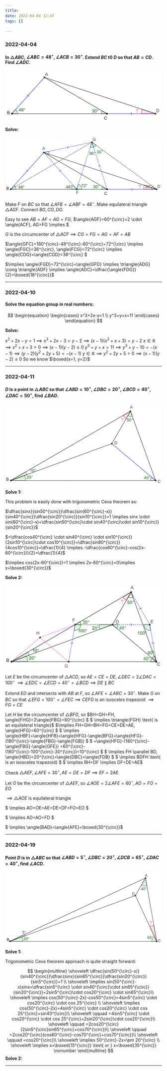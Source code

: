 ```yaml
---
title:
date: 2022-04-04 12:47
tags: []

---
```


### 2022-04-04

#### In $\triangle{ABC}$, $\angle{ABC}=48^{\circ}, \angle{ACB}=30^{\circ}$. Extend $BC$ t0 $D$ so that $AB=CD$. Find $\angle{ADC}$.

![image-20220404125034395](/assets/images/2022-04/image-20220404125034395.png)

**Solve:**

![image-20220404130506938](/assets/images/2022-04/image-20220404125258142.png)

Make $F$ on $BC$ so that $\angle{AFB}=\angle{ABF}=48^{\circ}$. Make equilateral triangle $\triangle{AGF}$. Connect $BG, CG, DG$.

Easy to see $AB=AF=AG=FG$, $\angle{AGF}=60^{\circ}=2 \cdot \angle{ACF}, AG=FG \implies $

$G$ is the circumcenter of $\triangle{ACF} \implies CG=FG=AG=AF=AB$

$\angle{GFC}=180^{\circ}-48^{\circ}-60^{\circ}=72^{\circ} \implies \angle{FGC}=36^{\circ}, \angle{FCG}=72^{\circ} \implies \angle{CDG}=\angle{CGD}=36^{\circ} $

$\implies \angle{FGD}=72^{\circ}=\angle{GFD} \implies \triangle{ADG} \cong \triangle{ADF} \implies \angle{ADC}=\dfrac{\angle{FDG}}{2}=\boxed{18^{\circ}}$

---

### 2022-04-10

#### Solve the equation group in real numbers:
$$
\begin{equation}
\begin{cases}
x^3+2x-y=1 \\
y^3+y+x=11
\end{cases}
\end{equation}
$$

**Solve:**

$x^2+2x-y=1 \implies x^3+2x-3=y-2 \implies (x-1)(x^2+x+3)=y-2$
$x \in \mathbb{R} \implies x^2+x+3 > 0 \implies (x-1)(y-2) \ge 0$
$y^3+y+x=11 \implies y^3+y-10=-(x-1) \implies (y-2)(y^2+2y+5)=-(x-1)$
$y \in \mathbb{R} \implies y^2+2y+5 > 0 \implies (x-1)(y-2) \le 0$
So we know $\boxed{x=1, y=2}$

---

### 2022-04-11

#### $D$ is a point in $\triangle{ABC}$ so that $\angle{ABD}=10^{\circ}, \angle{DBC}=20^{\circ}, \angle{BCD}=40^{\circ}, \angle{DAC}=50^{\circ}$, find $\angle{BAD}$.

![image-20220411175858333](/assets/images/2022-04/image-20220411175858333.png)

**Solve 1:**

This problem is easily done with trigonometric Ceva theorem as:

$\dfrac{sinx}{sin50^{\circ}}\dfrac{sin(60^{\circ}-x)}{sin40^{\circ}}\dfrac{sin20^{\circ}}{sin10^{\circ}}=1 \implies sinx \cdot sin(60^{\circ}-x)=\dfrac{sin50^{\circ}\cdot sin40^{\circ}\cdot sin10^{\circ}}{sin20^{\circ}}$

$=\dfrac{cos40^{\circ} \cdot sin40^{\circ} \cdot sin10^{\circ}}{2sin10^{\circ}\cdot cos10^{\circ}}=\dfrac{sin80^{\circ}}{4cos10^{\circ}}=\dfrac{1}{4} \implies -\dfrac{cos60^{\circ}-cos(2x-60^{\circ})}{2}=\dfrac{1}{4}$

$\implies cos(2x-60^{\circ})=1 \implies 2x-60^{\circ}=0\implies x=\boxed{30^{\circ}}$

**Solve 2:**

![image-20220411182229404](/assets/images/2022-04/image-20220411180410742.png)

Let $E$ be the circumcenter of $\triangle{ACD}$, so $AE=CE=DE, \angle{DEC}=2\angle{DAC}=100^{\circ}$
$\implies \angle{EDC}=\angle{ECD}=40^{\circ}=\angle{BCD} \implies DE \parallel BC$

Extend $ED$ and intersects with $AB$ at $F$, so $\angle{AFE}=\angle{ABC}=30^{\circ}$. Make $G$ on $BC$ so that $\angle{EFG}=100^{\circ}=\angle{FEC} \implies CEFG$ is an isosceles trapezoid $\implies FG=CE$

Let $H$ be the circumcenter of $\triangle{BFG}$, so $BH=GH=FH, \angle{FHG}=2\angle{FBG}=60^{\circ} $
$ \implies \triangle{FGH} \text{ is an equilateral triangle}$
$\implies FH=GH=BH=FG=CE=DE=AE, \angle{HFG}=60^{\circ} $
$ \implies \angle{HBF}=\angle{HFB}=\angle{HFG}-\angle{BFG}=\angle{HFG}-(180^{\circ}-\angle{FBG}-\angle{FGB}) $
$ =\angle{HFG}-(180^{\circ}-\angle{FBG}-\angle{GFE}) =60^{\circ}-(180^{\circ}-100^{\circ}-30^{\circ})=10^{\circ} $
$ \implies FH \parallel BD, \angle{HBD}=20^{\circ}=\angle{DBC}=\angle{FDB} $
$ \implies BDFH \text{ is an isosceles trapezoid} $
$ \implies BH=DF \implies DF=DE=AE$

Check $\triangle{AEF}, \angle{AFE}=30^{\circ}, AE=DE=DF \implies EF=2AE$.

Let $O$ be the circumcenter of $\triangle{AEF}$, so $\angle{AOE}=2 \angle{AFE}=60^{\circ}, AO=FO=EO$

$\implies \triangle{AOE} \text{ is equilateral triangle}$

$ \implies AO=OE=AE=DE=DF=FO=EO $

$ \implies AD=AO=FD $

$ \implies \angle{BAD}=\angle{AFE}=\boxed{30^{\circ}}$

---

### 2022-04-19

#### Point $D$ is in $\triangle{ABC}$ so that $\angle{ABD}=5^{\circ}, \angle{DBC}=20^{\circ}, \angle{DCB}=65^{\circ}, \angle{DAC}=40^{\circ}$, find $\angle{ACD}$.

![image-20220419155421788](/assets/images/2022-04/image-20220419155302818.png)

**Solve 1:**

Trigonometric Ceva theorem approach is quite straight forward:

$$
\begin{multline}
\shoveleft \dfrac{sin(50^{\circ}-x)}{sin40^{\circ}}\dfrac{sinx}{sin65^{\circ}}\dfrac{sin20^{\circ}}{sin5^{\circ}}=1 \\
\shoveleft \implies sin(50^{\circ}-x)sinx=\dfrac{sin5^{\circ} \cdot sin40^{\circ}\cdot sin65^{\circ}}{sin20^{\circ}}=2sin5^{\circ}\cdot cos20^{\circ} \cdot sin65^{\circ}\\
\shoveleft \implies cos(50^{\circ}-2x)-cos50^{\circ}=4sin5^{\circ} \cdot cos20^{\circ} \cdot cos 25^{\circ} \\
\shoveleft \implies cos(50^{\circ}-2x)=4sin5^{\circ} \cdot cos20^{\circ} \cdot cos 25^{\circ}+sin40^{\circ}\\
 \shoveleft \qquad =4sin5^{\circ} \cdot cos20^{\circ} \cdot cos 25^{\circ}+2sin20^{\circ}\cdot cos20^{\circ}\\
 \shoveleft \qquad =2cos20^{\circ}(2sin5^{\circ}sin65^{\circ}+cos70^{\circ})\\
 \shoveleft \qquad =2cos20^{\circ}(cos60^{\circ}-cos70^{\circ}+cos70^{\circ})\\
 \shoveleft \qquad =cos20^{\circ}\\
\shoveleft \implies 50^{\circ}-2x=\pm 20^{\circ} \\
\shoveleft \implies x=\boxed{15^{\circ}} \text{ or } x=\boxed{35^{\circ}} \nonumber
\end{multline}
$$
**Solve 2:**

---





